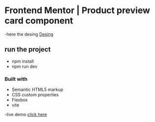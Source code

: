 # Frontend Mentor | Product preview card component
-here the desing [Desing](https://www.frontendmentor.io/challenges/product-preview-card-component-GO7UmttRfa) 

## run the project
- npm install
- npm run dev

### Built with

- Semantic HTML5 markup
- CSS custom properties
- Flexbox
- vite 

-live demo [click here]() 